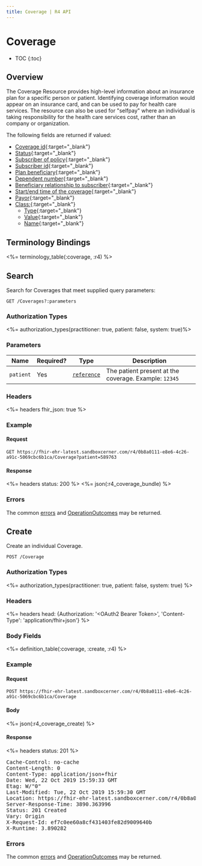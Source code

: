 ```yaml
---
title: Coverage | R4 API
---
```


# Coverage

* TOC
{:toc}

## Overview

The Coverage Resource provides high-level information about an insurance plan for a specific person or patient. Identifying coverage information would appear on an insurance card, and can be used to pay for health care services. The resource can also be used for "selfpay" where an individual is taking responsibility for the health care services cost, rather than an company or organization.

The following fields are returned if valued:

* [Coverage id](http://hl7.org/fhir/R4/coverage-definitions.html#Coverage.id){:target="_blank"}
* [Status](https://hl7.org/fhir/r4/coverage-definitions.html#Coverage.status){:target="_blank"}
* [Subscriber of policy](https://hl7.org/fhir/r4/coverage-definitions.html#Coverage.subscriber){:target="_blank"}
* [Subscriber id](https://hl7.org/fhir/r4/coverage-definitions.html#Coverage.subscriberId){:target="_blank"}
* [Plan beneficiary](https://hl7.org/fhir/r4/coverage-definitions.html#Coverage.beneficiary){:target="_blank"}
* [Dependent number](https://hl7.org/fhir/r4/coverage-definitions.html#Coverage.dependent){:target="_blank"}
* [Beneficiary relationship to subscriber](https://hl7.org/fhir/r4/coverage-definitions.html#Coverage.relationship){:target="_blank"}
* [Start/end time of the coverage](https://hl7.org/fhir/r4/coverage-definitions.html#Coverage.period){:target="_blank"}
* [Payor](https://hl7.org/fhir/r4/coverage-definitions.html#Coverage.payor){:target="_blank"}
* [Class:](http://hl7.org/fhir/R4/coverage-definitions.html#Coverage.class){:target="_blank"}
   * [Type](http://hl7.org/fhir/R4/coverage-definitions.html#Coverage.class.type){:target="_blank"}
   * [Value](http://hl7.org/fhir/R4/coverage-definitions.html#Coverage.class.value){:target="_blank"}
   * [Name](http://hl7.org/fhir/R4/coverage-definitions.html#Coverage.class.name){:target="_blank"}

## Terminology Bindings

<%= terminology_table(:coverage, :r4) %>
   
## Search

Search for Coverages that meet supplied query parameters:

    GET /Coverages?:parameters

### Authorization Types

<%= authorization_types(practitioner: true, patient: false, system: true)%>

### Parameters

 Name       | Required?                      | Type          | Description
------------|--------------------------------|---------------|-------------------------------------------------------------------------------------------------------
 `patient`  | Yes    | [`reference`] | The patient present at the coverage. Example: `12345`

### Headers

<%= headers fhir_json: true %>

### Example

#### Request

    GET https://fhir-ehr-latest.sandboxcerner.com/r4/0b8a0111-e8e6-4c26-a91c-5069cbc6b1ca/Coverage?patient=589763

#### Response

<%= headers status: 200 %>
<%= json(:r4_coverage_bundle) %>

### Errors

The common [errors] and [OperationOutcomes] may be returned.

## Create

Create an individual Coverage.

    POST /Coverage
    
### Authorization Types

<%= authorization_types(practitioner: true, patient: false, system: true) %>

### Headers

<%= headers head: {Authorization: '&lt;OAuth2 Bearer Token>', 'Content-Type': 'application/fhir+json'} %>

### Body Fields

<%= definition_table(:coverage, :create, :r4) %>

### Example

#### Request

    POST https://fhir-ehr-latest.sandboxcerner.com/r4/0b8a0111-e8e6-4c26-a91c-5069cbc6b1ca/Coverage

#### Body

<%= json(:r4_coverage_create) %>

#### Response

<%= headers status: 201 %>
<pre class="terminal">
Cache-Control: no-cache
Content-Length: 0
Content-Type: application/json+fhir
Date: Wed, 22 Oct 2019 15:59:33 GMT
Etag: W/"0"
Last-Modified: Tue, 22 Oct 2019 15:59:30 GMT
Location: https://fhir-ehr-latest.sandboxcerner.com/r4/0b8a0111-e8e6-4c26-a91c-5069cbc6b1ca/Coverage/589763-11500257-11500257
Server-Response-Time: 3890.363996
Status: 201 Created
Vary: Origin
X-Request-Id: ef7c0ee60a8cf431403fe82d9009640b
X-Runtime: 3.890282
</pre>

### Errors

The common [errors] and [OperationOutcomes] may be returned.

[`reference`]: https://hl7.org/fhir/r4/search.html#reference
[errors]: ../../#client-errors
[OperationOutcomes]: ../../#operation-outcomes
